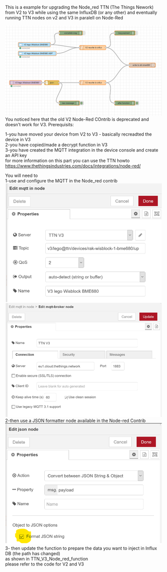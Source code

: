 This is a example for upgrading the Node_red TTN (The Things Nework) from V2 to V3 while using the same InfluxDB (or any other) and eventually running TTN nodes on v2 and V3 in paralell on Node-Red
<br><br>
 <img src="images/Node-Red_v2_v3_ttn.png" alt="Upgrade TTN nodes from V2 to V3 on Node-Red"> 
 <br>
 You noticed here that the old V2 Node-Red COntrib is deprecated and doesn't work for V3.
 Prerequisits:<p>
1-you have moved your device from V2 to V3 - basically recreadted the device in V3<br>
2-you have copied/made a decrypt function in V3<br>
3-you have created the MQTT integration in the device console and create an API key <br>
 for more information on this part you can use the TTN howto https://www.thethingsindustries.com/docs/integrations/node-red/
 </p>
 <p>
 You will need to<br>1-use and configure the MQTT in the Node_red contrib<br>
  <img src="images/create_mqtt_broker_ttn_v3_up.png" alt="Configure the TTN MQTT Broker"><br>
  <img src="images/create_mqtt_broker_api_keys.png" alt="Configure the API Keys for you Device"><br>
  2-then use a JSON formatter node available in the Node-red Contrib<br>
   <img src="images/Json_node.png" alt="Parse MQTT into JSON"><br>
 3- then update the function to prepare the data you want to inject in Influx DB (the path has changed)<br>
  as shown in TTN_V3_Node_red_function<br>
 please refer to the code for V2 and V3</p>
